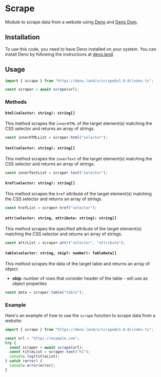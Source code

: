 # Scrape

Module to scrape data from a website using [Deno](https://deno.land/) and [Deno Dom](https://deno.land/x/deno_dom@v0.1.46).

## Installation

To use this code, you need to have Deno installed on your system. You can install Deno by following the instructions at [deno.land](https://deno.land/).

## Usage

```javascript
import { scrape } from "https://deno.land/x/scrape@v1.0.0/index.ts";

const scraper = await scrape(url);
```

### Methods

#### `html(selector: string): string[]`

This method scrapes the `innerHTML` of the target element(s) matching the CSS selector and returns an array of strings.

```javascript
const innerHTMLList = scraper.html("selector");
```

#### `text(selector: string): string[]`

This method scrapes the `innerText` of the target element(s) matching the CSS selector and returns an array of strings.

```javascript
const innerTextList = scraper.text("selector");
```

#### `href(selector: string): string[]`

This method scrapes the `href` attribute of the target element(s) matching the CSS selector and returns an array of strings.

```javascript
const hrefList = scraper.href("selector");
```

#### `attr(selector: string, attribute: string): string[]`

This method scrapes the specified attribute of the target element(s) matching the CSS selector and returns an array of strings.

```javascript
const attrList = scraper.attr("selector", "attribute");
```

#### `table(selector: string, skip?: number): TableData[]`

This method scrapes the data of the target table and returns an array of object.

- **skip**: number of rows that consider header of the table - will use as object properties

```javascript
const data = scraper.table("table");
```

### Example

Here's an example of how to use the `scrape` function to scrape data from a website:

```javascript
import { scrape } from "https://deno.land/x/scrape@v1.0.0/index.ts";

const url = "https://example.com";
try {
  const scraper = await scrape(url);
  const titleList = scraper.text("h1");
  console.log(titleList);
} catch (error) {
  console.error(error);
}
```
